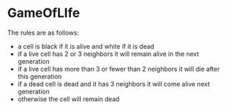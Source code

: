 # GameOfLIfe
The rules are as follows: 
- a cell is black if it is alive and white if it is dead
- if a live cell has 2 or 3 neighbors it will remain alive in the next generation
- if a live cell has more than 3 or fewer than 2 neighbors it will die after this generation
- if a dead cell is dead and it has 3 neighbors it will come alive next generation
- otherwise the cell will remain dead
